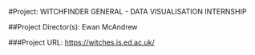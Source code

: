 #Project: WITCHFINDER GENERAL - DATA VISUALISATION INTERNSHIP

##Project Director(s): Ewan McAndrew

###Project URL: https://witches.is.ed.ac.uk/



